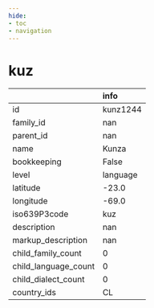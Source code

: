 ```yaml
---
hide:
- toc
- navigation
---
```

# kuz
|                      | info     |
|:---------------------|:---------|
| id                   | kunz1244 |
| family_id            | nan      |
| parent_id            | nan      |
| name                 | Kunza    |
| bookkeeping          | False    |
| level                | language |
| latitude             | -23.0    |
| longitude            | -69.0    |
| iso639P3code         | kuz      |
| description          | nan      |
| markup_description   | nan      |
| child_family_count   | 0        |
| child_language_count | 0        |
| child_dialect_count  | 0        |
| country_ids          | CL       |